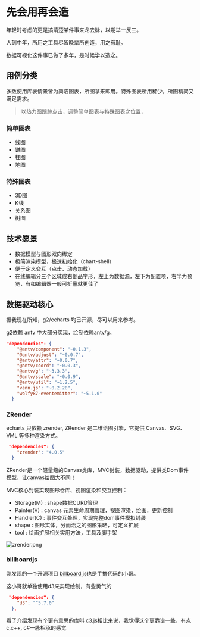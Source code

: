 # 先会用再会造

年轻时考虑的更是搞清楚某件事来龙去脉，以期举一反三。

人到中年，所用之工具尽皆晚辈所创造，用之有耻。

数据可视化这件事已做了多年，是时候学以造之。

## 用例分类

多数使用库表情景皆为简洁图表，所图拿来即用。特殊图表所用稀少，所图精简又满足需求。

> 以热力图跟踪点击，调整简单图表与特殊图表之位置，

### 简单图表

* 线图
* 饼图
* 柱图
* 地图

### 特殊图表

* 3D图
* K线
* 关系图
* 树图

## 技术愿景

* 数据模型与图形双向绑定
* 极简渲染模型，极速初始化（chart-shell）
* 便于定义交互（点击、动态加载）
* 在线编辑分三个区域成右倒品字形，左上为数据源，左下为配置项，右半为预览，有如编辑器一般可折叠就更佳了

## 数据驱动核心

据我现在所知，g2/echarts 均已开源，尽可以用来参考。

g2依赖 antv 中大部分实现，绘制依赖antv/g。

```json
"dependencies": {
    "@antv/component": "~0.1.3",
    "@antv/adjust": "~0.0.7",
    "@antv/attr": "~0.0.7",
    "@antv/coord": "~0.0.3",
    "@antv/g": "~3.3.3",
    "@antv/scale": "~0.0.9",
    "@antv/util": "~1.2.5",
    "venn.js": "~0.2.20",
    "wolfy87-eventemitter": "~5.1.0"
  }
```

### ZRender

echarts 只依赖 zrender, ZRender 是二维绘图引擎，它提供 Canvas、SVG、VML 等多种渲染方式。

```json
 "dependencies": {
    "zrender": "4.0.5"
  }
```

ZRender是一个轻量级的Canvas类库，MVC封装，数据驱动，提供类Dom事件模型，让canvas绘图大不同！

MVC核心封装实现图形仓库、视图渲染和交互控制：

* Storage(M) : shape数据CURD管理
* Painter(V) : canvas 元素生命周期管理，视图渲染，绘画，更新控制
* Handler(C) : 事件交互处理，实现完整dom事件模拟封装
* shape : 图形实体，分而治之的图形策略，可定义扩展
* tool : 绘画扩展相关实用方法，工具及脚手架

![zrender.png](https://i.loli.net/2018/10/23/5bce97b41d806.png)

### billboardjs

刚发现的一个开源项目 [billboard.js](https://github.com/naver/billboard.js)也是手撸代码的小哥。

这小哥就单独使用d3来实现绘制，有些勇气的

```json
 "dependencies": {
    "d3": "^5.7.0"
  },
```
看了介绍发现有个更有意思的库叫 [c3.js](https://github.com/c3js/c3)相比来说，我觉得这个更靠谱一些，有点c,c++, c#一脉相承的感觉